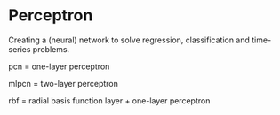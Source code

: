 # Perceptron
Creating a (neural) network to solve regression, classification and time-series problems.

pcn = one-layer perceptron

mlpcn = two-layer perceptron

rbf = radial basis function layer + one-layer perceptron
